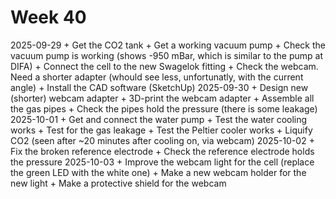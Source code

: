 # Week 40
2025-09-29
    + Get the CO2 tank
    + Get a working vacuum pump
    + Check the vacuum pump is working (shows -950 mBar, which is similar to the pump at DIFA)
    + Connect the cell to the new Swagelok fitting
    + Check the webcam. Need a shorter adapter (whould see less, unfortunatly, with the current angle)
    + Install the CAD software (SketchUp)
2025-09-30
    + Design new (shorter) webcam adapter
    + 3D-print the webcam adapter
    + Assemble all the gas pipes
    + Check the pipes hold the pressure (there is some leakage)
2025-10-01
    + Get and connect the water pump
    + Test the water cooling works
    + Test for the gas leakage
    + Test the Peltier cooler works
    + Liquify CO2 (seen after ~20 minutes after cooling on, via webcam)
2025-10-02
    + Fix the broken reference electrode
    + Check the reference electrode holds the pressure
2025-10-03
    + Improve the webcam light for the cell (replace the green LED with the white one)
    + Make a new webcam holder for the new light
    + Make a protective shield for the webcam
